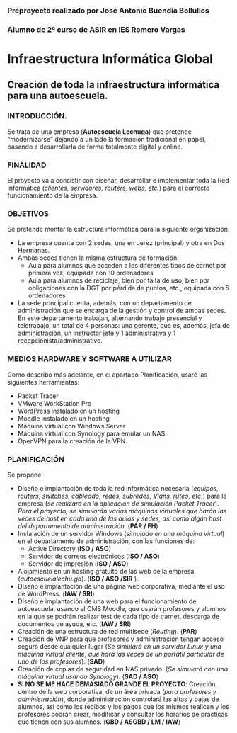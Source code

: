 ### Preproyecto realizado por José Antonio Buendía Bollullos
### Alumno de 2º curso de ASIR en IES Romero Vargas

# Infraestructura Informática Global
## Creación de toda la infraestructura informática para una autoescuela.

### INTRODUCCIÓN.

Se trata de una empresa (**Autoescuela Lechuga**) que pretende “modernizarse” dejando a un lado la formación tradicional en papel, pasando a desarrollarla de forma totalmente digital y online. 

### FINALIDAD
El proyecto va a consistir con diseñar, desarrollar e implementar toda la Red Informática (*clientes, servidores, routers, webs, etc.*) para el correcto funcionamiento de la empresa.

### OBJETIVOS
Se pretende montar la estructura informática para la siguiente organización:
- La empresa cuenta con 2 sedes, una en Jerez (principal) y otra en Dos Hermanas.
- Ambas sedes tienen la misma estructura de formación:
  - Aula para alumnos que acceden a los diferentes tipos de carnet por primera vez, equipada con 10 ordenadores
  - Aula para alumnos de reciclaje, bien por falta de uso, bien por obligaciones con la DGT por pérdida de puntos, etc., equipada con 5 ordenadores
- La sede principal cuenta, además, con un departamento de administración que se encarga de la gestión y control de ambas sedes. En este departamento trabajan, alternando trabajo presencial y teletrabajo, un total de 4 personas: una gerente, que es, además, jefa de administración, un instructor jefe y 1 administrativa y 1 recepcionista/administrativo.

### MEDIOS HARDWARE Y SOFTWARE A UTILIZAR
Como describo más adelante, en el apartado Planificación, usaré las siguientes herramientas:
- Packet Tracer
- VMware WorkStation Pro
- WordPress instalado en un hosting
- Moodle instalado en un hosting
- Máquina virtual con Windows Server
- Máquina virtual con Synology para emular un NAS.
- OpenVPN para la creación de la VPN.

### PLANIFICACIÓN
Se propone:
- Diseño e implantación de toda la red informática necesaria (*equipos, routers, switches, cableado, redes, subredes, Vlans, ruteo, etc.*) para la empresa (*se realizará en la aplicación de simulación Packet Tracer*). *Para el proyecto, se simularán varias máquinas virtuales que harán las veces de host en cada una de las aulas y sedes, así como algún host del departamento de administración.* (**PAR / FH**)
- Instalación de un servidor Windows (*simulado en una máquina virtual*) en el departamento de administración, con las funciones de:
  - Active Directory (**ISO / ASO**)
  - Servidor de correos electrónicos (**ISO / ASO**)
  - Servidor de impresión (**ISO / ASO**)
- Alojamiento en un hosting gratuito de las web de la empresa (*autoescuelalechu.ga*). (**ISO / ASO /SIR** ).
- Diseño e implantación de una página web corporativa, mediante el uso de WordPress. (**IAW / SRI**)
- Diseño e implantación de una web para el funcionamiento de autoescuela, usando el CMS Moodle, que usarán profesores y alumnos en la que se podrán realizar test de cada tipo de carnet, descarga de documentos de ayuda, etc. (**IAW / SRI**)
- Creación de una estructura de red multisede (*Routing*). (**PAR**)
- Creación de VNP para que profesores y administración tengan acceso seguro desde cualquier lugar (*Se simulará en un servidor Linux y una máquina virtual cliente, que hará las veces de un portátil particular de uno de los profesores*). (**SAD**)
- Creación de copias de seguridad en NAS privado. (*Se simulará con una máquina virtual usando Synology*). (**SAD / ASO**)
- **SI NO SE ME HACE DEMASIADO GRANDE EL PROYECTO**: Creación, dentro de la web corporativa, de un área privada (*para profesores y administración*), donde administración controlará las altas y bajas de alumnos, así como los recibos y los pagos que los mismos realicen y los profesores podrán crear, modificar y consultar los horarios de prácticas que tienen con sus alumnos. (**GBD / ASGBD / LM / IAW**)

 
